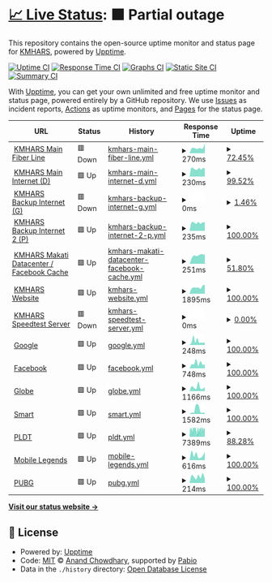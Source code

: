 # [📈 Live Status](https://KMHARS.github.io/uptime): <!--live status--> **🟧 Partial outage**

This repository contains the open-source uptime monitor and status page for [KMHARS](https://KMHARS.github.io/uptime), powered by [Upptime](https://github.com/upptime/upptime).

[![Uptime CI](https://github.com/KMHARS/uptime/workflows/Uptime%20CI/badge.svg)](https://github.com/KMHARS/uptime/actions?query=workflow%3A%22Uptime+CI%22)
[![Response Time CI](https://github.com/KMHARS/uptime/workflows/Response%20Time%20CI/badge.svg)](https://github.com/KMHARS/uptime/actions?query=workflow%3A%22Response+Time+CI%22)
[![Graphs CI](https://github.com/KMHARS/uptime/workflows/Graphs%20CI/badge.svg)](https://github.com/KMHARS/uptime/actions?query=workflow%3A%22Graphs+CI%22)
[![Static Site CI](https://github.com/KMHARS/uptime/workflows/Static%20Site%20CI/badge.svg)](https://github.com/KMHARS/uptime/actions?query=workflow%3A%22Static+Site+CI%22)
[![Summary CI](https://github.com/KMHARS/uptime/workflows/Summary%20CI/badge.svg)](https://github.com/KMHARS/uptime/actions?query=workflow%3A%22Summary+CI%22)

With [Upptime](https://upptime.js.org), you can get your own unlimited and free uptime monitor and status page, powered entirely by a GitHub repository. We use [Issues](https://github.com/KMHARS/uptime/issues) as incident reports, [Actions](https://github.com/KMHARS/uptime/actions) as uptime monitors, and [Pages](https://KMHARS.github.io/uptime) for the status page.

<!--start: status pages-->
<!-- This summary is generated by Upptime (https://github.com/upptime/upptime) -->
<!-- Do not edit this manually, your changes will be overwritten -->
<!-- prettier-ignore -->
| URL | Status | History | Response Time | Uptime |
| --- | ------ | ------- | ------------- | ------ |
| <img alt="" src="https://icons.duckduckgo.com/ip3/null.ico" height="13"> [KMHARS Main Fiber Line](het09022amj.sn.mynetname.net) | 🟥 Down | [kmhars-main-fiber-line.yml](https://github.com/KMHARS/uptime/commits/HEAD/history/kmhars-main-fiber-line.yml) | <details><summary><img alt="Response time graph" src="./graphs/kmhars-main-fiber-line/response-time-week.png" height="20"> 270ms</summary><br><a href="https://KMHARS.github.io/uptime/history/kmhars-main-fiber-line"><img alt="Response time 311" src="https://img.shields.io/endpoint?url=https%3A%2F%2Fraw.githubusercontent.com%2FKMHARS%2Fuptime%2FHEAD%2Fapi%2Fkmhars-main-fiber-line%2Fresponse-time.json"></a><br><a href="https://KMHARS.github.io/uptime/history/kmhars-main-fiber-line"><img alt="24-hour response time 0" src="https://img.shields.io/endpoint?url=https%3A%2F%2Fraw.githubusercontent.com%2FKMHARS%2Fuptime%2FHEAD%2Fapi%2Fkmhars-main-fiber-line%2Fresponse-time-day.json"></a><br><a href="https://KMHARS.github.io/uptime/history/kmhars-main-fiber-line"><img alt="7-day response time 270" src="https://img.shields.io/endpoint?url=https%3A%2F%2Fraw.githubusercontent.com%2FKMHARS%2Fuptime%2FHEAD%2Fapi%2Fkmhars-main-fiber-line%2Fresponse-time-week.json"></a><br><a href="https://KMHARS.github.io/uptime/history/kmhars-main-fiber-line"><img alt="30-day response time 245" src="https://img.shields.io/endpoint?url=https%3A%2F%2Fraw.githubusercontent.com%2FKMHARS%2Fuptime%2FHEAD%2Fapi%2Fkmhars-main-fiber-line%2Fresponse-time-month.json"></a><br><a href="https://KMHARS.github.io/uptime/history/kmhars-main-fiber-line"><img alt="1-year response time 311" src="https://img.shields.io/endpoint?url=https%3A%2F%2Fraw.githubusercontent.com%2FKMHARS%2Fuptime%2FHEAD%2Fapi%2Fkmhars-main-fiber-line%2Fresponse-time-year.json"></a></details> | <details><summary><a href="https://KMHARS.github.io/uptime/history/kmhars-main-fiber-line">72.45%</a></summary><a href="https://KMHARS.github.io/uptime/history/kmhars-main-fiber-line"><img alt="All-time uptime 90.91%" src="https://img.shields.io/endpoint?url=https%3A%2F%2Fraw.githubusercontent.com%2FKMHARS%2Fuptime%2FHEAD%2Fapi%2Fkmhars-main-fiber-line%2Fuptime.json"></a><br><a href="https://KMHARS.github.io/uptime/history/kmhars-main-fiber-line"><img alt="24-hour uptime 0.00%" src="https://img.shields.io/endpoint?url=https%3A%2F%2Fraw.githubusercontent.com%2FKMHARS%2Fuptime%2FHEAD%2Fapi%2Fkmhars-main-fiber-line%2Fuptime-day.json"></a><br><a href="https://KMHARS.github.io/uptime/history/kmhars-main-fiber-line"><img alt="7-day uptime 72.45%" src="https://img.shields.io/endpoint?url=https%3A%2F%2Fraw.githubusercontent.com%2FKMHARS%2Fuptime%2FHEAD%2Fapi%2Fkmhars-main-fiber-line%2Fuptime-week.json"></a><br><a href="https://KMHARS.github.io/uptime/history/kmhars-main-fiber-line"><img alt="30-day uptime 64.16%" src="https://img.shields.io/endpoint?url=https%3A%2F%2Fraw.githubusercontent.com%2FKMHARS%2Fuptime%2FHEAD%2Fapi%2Fkmhars-main-fiber-line%2Fuptime-month.json"></a><br><a href="https://KMHARS.github.io/uptime/history/kmhars-main-fiber-line"><img alt="1-year uptime 90.91%" src="https://img.shields.io/endpoint?url=https%3A%2F%2Fraw.githubusercontent.com%2FKMHARS%2Fuptime%2FHEAD%2Fapi%2Fkmhars-main-fiber-line%2Fuptime-year.json"></a></details>
| <img alt="" src="https://icons.duckduckgo.com/ip3/null.ico" height="13"> [KMHARS Main Internet (D)](hf60936b8q0.sn.mynetname.net) | 🟩 Up | [kmhars-main-internet-d.yml](https://github.com/KMHARS/uptime/commits/HEAD/history/kmhars-main-internet-d.yml) | <details><summary><img alt="Response time graph" src="./graphs/kmhars-main-internet-d/response-time-week.png" height="20"> 230ms</summary><br><a href="https://KMHARS.github.io/uptime/history/kmhars-main-internet-d"><img alt="Response time 320" src="https://img.shields.io/endpoint?url=https%3A%2F%2Fraw.githubusercontent.com%2FKMHARS%2Fuptime%2FHEAD%2Fapi%2Fkmhars-main-internet-d%2Fresponse-time.json"></a><br><a href="https://KMHARS.github.io/uptime/history/kmhars-main-internet-d"><img alt="24-hour response time 239" src="https://img.shields.io/endpoint?url=https%3A%2F%2Fraw.githubusercontent.com%2FKMHARS%2Fuptime%2FHEAD%2Fapi%2Fkmhars-main-internet-d%2Fresponse-time-day.json"></a><br><a href="https://KMHARS.github.io/uptime/history/kmhars-main-internet-d"><img alt="7-day response time 230" src="https://img.shields.io/endpoint?url=https%3A%2F%2Fraw.githubusercontent.com%2FKMHARS%2Fuptime%2FHEAD%2Fapi%2Fkmhars-main-internet-d%2Fresponse-time-week.json"></a><br><a href="https://KMHARS.github.io/uptime/history/kmhars-main-internet-d"><img alt="30-day response time 236" src="https://img.shields.io/endpoint?url=https%3A%2F%2Fraw.githubusercontent.com%2FKMHARS%2Fuptime%2FHEAD%2Fapi%2Fkmhars-main-internet-d%2Fresponse-time-month.json"></a><br><a href="https://KMHARS.github.io/uptime/history/kmhars-main-internet-d"><img alt="1-year response time 320" src="https://img.shields.io/endpoint?url=https%3A%2F%2Fraw.githubusercontent.com%2FKMHARS%2Fuptime%2FHEAD%2Fapi%2Fkmhars-main-internet-d%2Fresponse-time-year.json"></a></details> | <details><summary><a href="https://KMHARS.github.io/uptime/history/kmhars-main-internet-d">99.52%</a></summary><a href="https://KMHARS.github.io/uptime/history/kmhars-main-internet-d"><img alt="All-time uptime 84.78%" src="https://img.shields.io/endpoint?url=https%3A%2F%2Fraw.githubusercontent.com%2FKMHARS%2Fuptime%2FHEAD%2Fapi%2Fkmhars-main-internet-d%2Fuptime.json"></a><br><a href="https://KMHARS.github.io/uptime/history/kmhars-main-internet-d"><img alt="24-hour uptime 100.00%" src="https://img.shields.io/endpoint?url=https%3A%2F%2Fraw.githubusercontent.com%2FKMHARS%2Fuptime%2FHEAD%2Fapi%2Fkmhars-main-internet-d%2Fuptime-day.json"></a><br><a href="https://KMHARS.github.io/uptime/history/kmhars-main-internet-d"><img alt="7-day uptime 99.52%" src="https://img.shields.io/endpoint?url=https%3A%2F%2Fraw.githubusercontent.com%2FKMHARS%2Fuptime%2FHEAD%2Fapi%2Fkmhars-main-internet-d%2Fuptime-week.json"></a><br><a href="https://KMHARS.github.io/uptime/history/kmhars-main-internet-d"><img alt="30-day uptime 62.34%" src="https://img.shields.io/endpoint?url=https%3A%2F%2Fraw.githubusercontent.com%2FKMHARS%2Fuptime%2FHEAD%2Fapi%2Fkmhars-main-internet-d%2Fuptime-month.json"></a><br><a href="https://KMHARS.github.io/uptime/history/kmhars-main-internet-d"><img alt="1-year uptime 84.78%" src="https://img.shields.io/endpoint?url=https%3A%2F%2Fraw.githubusercontent.com%2FKMHARS%2Fuptime%2FHEAD%2Fapi%2Fkmhars-main-internet-d%2Fuptime-year.json"></a></details>
| <img alt="" src="https://icons.duckduckgo.com/ip3/null.ico" height="13"> [KMHARS Backup Internet (G)](hdh08hzryd0.sn.mynetname.net) | 🟥 Down | [kmhars-backup-internet-g.yml](https://github.com/KMHARS/uptime/commits/HEAD/history/kmhars-backup-internet-g.yml) | <details><summary><img alt="Response time graph" src="./graphs/kmhars-backup-internet-g/response-time-week.png" height="20"> 0ms</summary><br><a href="https://KMHARS.github.io/uptime/history/kmhars-backup-internet-g"><img alt="Response time 643" src="https://img.shields.io/endpoint?url=https%3A%2F%2Fraw.githubusercontent.com%2FKMHARS%2Fuptime%2FHEAD%2Fapi%2Fkmhars-backup-internet-g%2Fresponse-time.json"></a><br><a href="https://KMHARS.github.io/uptime/history/kmhars-backup-internet-g"><img alt="24-hour response time 0" src="https://img.shields.io/endpoint?url=https%3A%2F%2Fraw.githubusercontent.com%2FKMHARS%2Fuptime%2FHEAD%2Fapi%2Fkmhars-backup-internet-g%2Fresponse-time-day.json"></a><br><a href="https://KMHARS.github.io/uptime/history/kmhars-backup-internet-g"><img alt="7-day response time 0" src="https://img.shields.io/endpoint?url=https%3A%2F%2Fraw.githubusercontent.com%2FKMHARS%2Fuptime%2FHEAD%2Fapi%2Fkmhars-backup-internet-g%2Fresponse-time-week.json"></a><br><a href="https://KMHARS.github.io/uptime/history/kmhars-backup-internet-g"><img alt="30-day response time 237" src="https://img.shields.io/endpoint?url=https%3A%2F%2Fraw.githubusercontent.com%2FKMHARS%2Fuptime%2FHEAD%2Fapi%2Fkmhars-backup-internet-g%2Fresponse-time-month.json"></a><br><a href="https://KMHARS.github.io/uptime/history/kmhars-backup-internet-g"><img alt="1-year response time 643" src="https://img.shields.io/endpoint?url=https%3A%2F%2Fraw.githubusercontent.com%2FKMHARS%2Fuptime%2FHEAD%2Fapi%2Fkmhars-backup-internet-g%2Fresponse-time-year.json"></a></details> | <details><summary><a href="https://KMHARS.github.io/uptime/history/kmhars-backup-internet-g">1.46%</a></summary><a href="https://KMHARS.github.io/uptime/history/kmhars-backup-internet-g"><img alt="All-time uptime 86.28%" src="https://img.shields.io/endpoint?url=https%3A%2F%2Fraw.githubusercontent.com%2FKMHARS%2Fuptime%2FHEAD%2Fapi%2Fkmhars-backup-internet-g%2Fuptime.json"></a><br><a href="https://KMHARS.github.io/uptime/history/kmhars-backup-internet-g"><img alt="24-hour uptime 0.00%" src="https://img.shields.io/endpoint?url=https%3A%2F%2Fraw.githubusercontent.com%2FKMHARS%2Fuptime%2FHEAD%2Fapi%2Fkmhars-backup-internet-g%2Fuptime-day.json"></a><br><a href="https://KMHARS.github.io/uptime/history/kmhars-backup-internet-g"><img alt="7-day uptime 1.46%" src="https://img.shields.io/endpoint?url=https%3A%2F%2Fraw.githubusercontent.com%2FKMHARS%2Fuptime%2FHEAD%2Fapi%2Fkmhars-backup-internet-g%2Fuptime-week.json"></a><br><a href="https://KMHARS.github.io/uptime/history/kmhars-backup-internet-g"><img alt="30-day uptime 60.11%" src="https://img.shields.io/endpoint?url=https%3A%2F%2Fraw.githubusercontent.com%2FKMHARS%2Fuptime%2FHEAD%2Fapi%2Fkmhars-backup-internet-g%2Fuptime-month.json"></a><br><a href="https://KMHARS.github.io/uptime/history/kmhars-backup-internet-g"><img alt="1-year uptime 86.28%" src="https://img.shields.io/endpoint?url=https%3A%2F%2Fraw.githubusercontent.com%2FKMHARS%2Fuptime%2FHEAD%2Fapi%2Fkmhars-backup-internet-g%2Fuptime-year.json"></a></details>
| <img alt="" src="https://icons.duckduckgo.com/ip3/null.ico" height="13"> [KMHARS Backup Internet 2 (P)](hfj094ec6hm.sn.mynetname.net) | 🟩 Up | [kmhars-backup-internet-2-p.yml](https://github.com/KMHARS/uptime/commits/HEAD/history/kmhars-backup-internet-2-p.yml) | <details><summary><img alt="Response time graph" src="./graphs/kmhars-backup-internet-2-p/response-time-week.png" height="20"> 235ms</summary><br><a href="https://KMHARS.github.io/uptime/history/kmhars-backup-internet-2-p"><img alt="Response time 312" src="https://img.shields.io/endpoint?url=https%3A%2F%2Fraw.githubusercontent.com%2FKMHARS%2Fuptime%2FHEAD%2Fapi%2Fkmhars-backup-internet-2-p%2Fresponse-time.json"></a><br><a href="https://KMHARS.github.io/uptime/history/kmhars-backup-internet-2-p"><img alt="24-hour response time 241" src="https://img.shields.io/endpoint?url=https%3A%2F%2Fraw.githubusercontent.com%2FKMHARS%2Fuptime%2FHEAD%2Fapi%2Fkmhars-backup-internet-2-p%2Fresponse-time-day.json"></a><br><a href="https://KMHARS.github.io/uptime/history/kmhars-backup-internet-2-p"><img alt="7-day response time 235" src="https://img.shields.io/endpoint?url=https%3A%2F%2Fraw.githubusercontent.com%2FKMHARS%2Fuptime%2FHEAD%2Fapi%2Fkmhars-backup-internet-2-p%2Fresponse-time-week.json"></a><br><a href="https://KMHARS.github.io/uptime/history/kmhars-backup-internet-2-p"><img alt="30-day response time 231" src="https://img.shields.io/endpoint?url=https%3A%2F%2Fraw.githubusercontent.com%2FKMHARS%2Fuptime%2FHEAD%2Fapi%2Fkmhars-backup-internet-2-p%2Fresponse-time-month.json"></a><br><a href="https://KMHARS.github.io/uptime/history/kmhars-backup-internet-2-p"><img alt="1-year response time 312" src="https://img.shields.io/endpoint?url=https%3A%2F%2Fraw.githubusercontent.com%2FKMHARS%2Fuptime%2FHEAD%2Fapi%2Fkmhars-backup-internet-2-p%2Fresponse-time-year.json"></a></details> | <details><summary><a href="https://KMHARS.github.io/uptime/history/kmhars-backup-internet-2-p">100.00%</a></summary><a href="https://KMHARS.github.io/uptime/history/kmhars-backup-internet-2-p"><img alt="All-time uptime 99.53%" src="https://img.shields.io/endpoint?url=https%3A%2F%2Fraw.githubusercontent.com%2FKMHARS%2Fuptime%2FHEAD%2Fapi%2Fkmhars-backup-internet-2-p%2Fuptime.json"></a><br><a href="https://KMHARS.github.io/uptime/history/kmhars-backup-internet-2-p"><img alt="24-hour uptime 100.00%" src="https://img.shields.io/endpoint?url=https%3A%2F%2Fraw.githubusercontent.com%2FKMHARS%2Fuptime%2FHEAD%2Fapi%2Fkmhars-backup-internet-2-p%2Fuptime-day.json"></a><br><a href="https://KMHARS.github.io/uptime/history/kmhars-backup-internet-2-p"><img alt="7-day uptime 100.00%" src="https://img.shields.io/endpoint?url=https%3A%2F%2Fraw.githubusercontent.com%2FKMHARS%2Fuptime%2FHEAD%2Fapi%2Fkmhars-backup-internet-2-p%2Fuptime-week.json"></a><br><a href="https://KMHARS.github.io/uptime/history/kmhars-backup-internet-2-p"><img alt="30-day uptime 100.00%" src="https://img.shields.io/endpoint?url=https%3A%2F%2Fraw.githubusercontent.com%2FKMHARS%2Fuptime%2FHEAD%2Fapi%2Fkmhars-backup-internet-2-p%2Fuptime-month.json"></a><br><a href="https://KMHARS.github.io/uptime/history/kmhars-backup-internet-2-p"><img alt="1-year uptime 99.53%" src="https://img.shields.io/endpoint?url=https%3A%2F%2Fraw.githubusercontent.com%2FKMHARS%2Fuptime%2FHEAD%2Fapi%2Fkmhars-backup-internet-2-p%2Fuptime-year.json"></a></details>
| <img alt="" src="https://icons.duckduckgo.com/ip3/null.ico" height="13"> [KMHARS Makati Datacenter / Facebook Cache](103.190.139.4) | 🟩 Up | [kmhars-makati-datacenter-facebook-cache.yml](https://github.com/KMHARS/uptime/commits/HEAD/history/kmhars-makati-datacenter-facebook-cache.yml) | <details><summary><img alt="Response time graph" src="./graphs/kmhars-makati-datacenter-facebook-cache/response-time-week.png" height="20"> 251ms</summary><br><a href="https://KMHARS.github.io/uptime/history/kmhars-makati-datacenter-facebook-cache"><img alt="Response time 299" src="https://img.shields.io/endpoint?url=https%3A%2F%2Fraw.githubusercontent.com%2FKMHARS%2Fuptime%2FHEAD%2Fapi%2Fkmhars-makati-datacenter-facebook-cache%2Fresponse-time.json"></a><br><a href="https://KMHARS.github.io/uptime/history/kmhars-makati-datacenter-facebook-cache"><img alt="24-hour response time 262" src="https://img.shields.io/endpoint?url=https%3A%2F%2Fraw.githubusercontent.com%2FKMHARS%2Fuptime%2FHEAD%2Fapi%2Fkmhars-makati-datacenter-facebook-cache%2Fresponse-time-day.json"></a><br><a href="https://KMHARS.github.io/uptime/history/kmhars-makati-datacenter-facebook-cache"><img alt="7-day response time 251" src="https://img.shields.io/endpoint?url=https%3A%2F%2Fraw.githubusercontent.com%2FKMHARS%2Fuptime%2FHEAD%2Fapi%2Fkmhars-makati-datacenter-facebook-cache%2Fresponse-time-week.json"></a><br><a href="https://KMHARS.github.io/uptime/history/kmhars-makati-datacenter-facebook-cache"><img alt="30-day response time 251" src="https://img.shields.io/endpoint?url=https%3A%2F%2Fraw.githubusercontent.com%2FKMHARS%2Fuptime%2FHEAD%2Fapi%2Fkmhars-makati-datacenter-facebook-cache%2Fresponse-time-month.json"></a><br><a href="https://KMHARS.github.io/uptime/history/kmhars-makati-datacenter-facebook-cache"><img alt="1-year response time 299" src="https://img.shields.io/endpoint?url=https%3A%2F%2Fraw.githubusercontent.com%2FKMHARS%2Fuptime%2FHEAD%2Fapi%2Fkmhars-makati-datacenter-facebook-cache%2Fresponse-time-year.json"></a></details> | <details><summary><a href="https://KMHARS.github.io/uptime/history/kmhars-makati-datacenter-facebook-cache">51.80%</a></summary><a href="https://KMHARS.github.io/uptime/history/kmhars-makati-datacenter-facebook-cache"><img alt="All-time uptime 64.01%" src="https://img.shields.io/endpoint?url=https%3A%2F%2Fraw.githubusercontent.com%2FKMHARS%2Fuptime%2FHEAD%2Fapi%2Fkmhars-makati-datacenter-facebook-cache%2Fuptime.json"></a><br><a href="https://KMHARS.github.io/uptime/history/kmhars-makati-datacenter-facebook-cache"><img alt="24-hour uptime 100.00%" src="https://img.shields.io/endpoint?url=https%3A%2F%2Fraw.githubusercontent.com%2FKMHARS%2Fuptime%2FHEAD%2Fapi%2Fkmhars-makati-datacenter-facebook-cache%2Fuptime-day.json"></a><br><a href="https://KMHARS.github.io/uptime/history/kmhars-makati-datacenter-facebook-cache"><img alt="7-day uptime 51.80%" src="https://img.shields.io/endpoint?url=https%3A%2F%2Fraw.githubusercontent.com%2FKMHARS%2Fuptime%2FHEAD%2Fapi%2Fkmhars-makati-datacenter-facebook-cache%2Fuptime-week.json"></a><br><a href="https://KMHARS.github.io/uptime/history/kmhars-makati-datacenter-facebook-cache"><img alt="30-day uptime 10.01%" src="https://img.shields.io/endpoint?url=https%3A%2F%2Fraw.githubusercontent.com%2FKMHARS%2Fuptime%2FHEAD%2Fapi%2Fkmhars-makati-datacenter-facebook-cache%2Fuptime-month.json"></a><br><a href="https://KMHARS.github.io/uptime/history/kmhars-makati-datacenter-facebook-cache"><img alt="1-year uptime 64.01%" src="https://img.shields.io/endpoint?url=https%3A%2F%2Fraw.githubusercontent.com%2FKMHARS%2Fuptime%2FHEAD%2Fapi%2Fkmhars-makati-datacenter-facebook-cache%2Fuptime-year.json"></a></details>
| <img alt="" src="https://icons.duckduckgo.com/ip3/kmhars.com.ico" height="13"> [KMHARS Website](https://kmhars.com) | 🟩 Up | [kmhars-website.yml](https://github.com/KMHARS/uptime/commits/HEAD/history/kmhars-website.yml) | <details><summary><img alt="Response time graph" src="./graphs/kmhars-website/response-time-week.png" height="20"> 1895ms</summary><br><a href="https://KMHARS.github.io/uptime/history/kmhars-website"><img alt="Response time 1976" src="https://img.shields.io/endpoint?url=https%3A%2F%2Fraw.githubusercontent.com%2FKMHARS%2Fuptime%2FHEAD%2Fapi%2Fkmhars-website%2Fresponse-time.json"></a><br><a href="https://KMHARS.github.io/uptime/history/kmhars-website"><img alt="24-hour response time 2535" src="https://img.shields.io/endpoint?url=https%3A%2F%2Fraw.githubusercontent.com%2FKMHARS%2Fuptime%2FHEAD%2Fapi%2Fkmhars-website%2Fresponse-time-day.json"></a><br><a href="https://KMHARS.github.io/uptime/history/kmhars-website"><img alt="7-day response time 1895" src="https://img.shields.io/endpoint?url=https%3A%2F%2Fraw.githubusercontent.com%2FKMHARS%2Fuptime%2FHEAD%2Fapi%2Fkmhars-website%2Fresponse-time-week.json"></a><br><a href="https://KMHARS.github.io/uptime/history/kmhars-website"><img alt="30-day response time 1934" src="https://img.shields.io/endpoint?url=https%3A%2F%2Fraw.githubusercontent.com%2FKMHARS%2Fuptime%2FHEAD%2Fapi%2Fkmhars-website%2Fresponse-time-month.json"></a><br><a href="https://KMHARS.github.io/uptime/history/kmhars-website"><img alt="1-year response time 1976" src="https://img.shields.io/endpoint?url=https%3A%2F%2Fraw.githubusercontent.com%2FKMHARS%2Fuptime%2FHEAD%2Fapi%2Fkmhars-website%2Fresponse-time-year.json"></a></details> | <details><summary><a href="https://KMHARS.github.io/uptime/history/kmhars-website">100.00%</a></summary><a href="https://KMHARS.github.io/uptime/history/kmhars-website"><img alt="All-time uptime 99.12%" src="https://img.shields.io/endpoint?url=https%3A%2F%2Fraw.githubusercontent.com%2FKMHARS%2Fuptime%2FHEAD%2Fapi%2Fkmhars-website%2Fuptime.json"></a><br><a href="https://KMHARS.github.io/uptime/history/kmhars-website"><img alt="24-hour uptime 100.00%" src="https://img.shields.io/endpoint?url=https%3A%2F%2Fraw.githubusercontent.com%2FKMHARS%2Fuptime%2FHEAD%2Fapi%2Fkmhars-website%2Fuptime-day.json"></a><br><a href="https://KMHARS.github.io/uptime/history/kmhars-website"><img alt="7-day uptime 100.00%" src="https://img.shields.io/endpoint?url=https%3A%2F%2Fraw.githubusercontent.com%2FKMHARS%2Fuptime%2FHEAD%2Fapi%2Fkmhars-website%2Fuptime-week.json"></a><br><a href="https://KMHARS.github.io/uptime/history/kmhars-website"><img alt="30-day uptime 97.87%" src="https://img.shields.io/endpoint?url=https%3A%2F%2Fraw.githubusercontent.com%2FKMHARS%2Fuptime%2FHEAD%2Fapi%2Fkmhars-website%2Fuptime-month.json"></a><br><a href="https://KMHARS.github.io/uptime/history/kmhars-website"><img alt="1-year uptime 99.12%" src="https://img.shields.io/endpoint?url=https%3A%2F%2Fraw.githubusercontent.com%2FKMHARS%2Fuptime%2FHEAD%2Fapi%2Fkmhars-website%2Fuptime-year.json"></a></details>
| <img alt="" src="https://icons.duckduckgo.com/ip3/null.ico" height="13"> [KMHARS Speedtest Server](kmhars.ookla.databyte-network.com) | 🟥 Down | [kmhars-speedtest-server.yml](https://github.com/KMHARS/uptime/commits/HEAD/history/kmhars-speedtest-server.yml) | <details><summary><img alt="Response time graph" src="./graphs/kmhars-speedtest-server/response-time-week.png" height="20"> 0ms</summary><br><a href="https://KMHARS.github.io/uptime/history/kmhars-speedtest-server"><img alt="Response time 230" src="https://img.shields.io/endpoint?url=https%3A%2F%2Fraw.githubusercontent.com%2FKMHARS%2Fuptime%2FHEAD%2Fapi%2Fkmhars-speedtest-server%2Fresponse-time.json"></a><br><a href="https://KMHARS.github.io/uptime/history/kmhars-speedtest-server"><img alt="24-hour response time 0" src="https://img.shields.io/endpoint?url=https%3A%2F%2Fraw.githubusercontent.com%2FKMHARS%2Fuptime%2FHEAD%2Fapi%2Fkmhars-speedtest-server%2Fresponse-time-day.json"></a><br><a href="https://KMHARS.github.io/uptime/history/kmhars-speedtest-server"><img alt="7-day response time 0" src="https://img.shields.io/endpoint?url=https%3A%2F%2Fraw.githubusercontent.com%2FKMHARS%2Fuptime%2FHEAD%2Fapi%2Fkmhars-speedtest-server%2Fresponse-time-week.json"></a><br><a href="https://KMHARS.github.io/uptime/history/kmhars-speedtest-server"><img alt="30-day response time 0" src="https://img.shields.io/endpoint?url=https%3A%2F%2Fraw.githubusercontent.com%2FKMHARS%2Fuptime%2FHEAD%2Fapi%2Fkmhars-speedtest-server%2Fresponse-time-month.json"></a><br><a href="https://KMHARS.github.io/uptime/history/kmhars-speedtest-server"><img alt="1-year response time 230" src="https://img.shields.io/endpoint?url=https%3A%2F%2Fraw.githubusercontent.com%2FKMHARS%2Fuptime%2FHEAD%2Fapi%2Fkmhars-speedtest-server%2Fresponse-time-year.json"></a></details> | <details><summary><a href="https://KMHARS.github.io/uptime/history/kmhars-speedtest-server">0.00%</a></summary><a href="https://KMHARS.github.io/uptime/history/kmhars-speedtest-server"><img alt="All-time uptime 27.87%" src="https://img.shields.io/endpoint?url=https%3A%2F%2Fraw.githubusercontent.com%2FKMHARS%2Fuptime%2FHEAD%2Fapi%2Fkmhars-speedtest-server%2Fuptime.json"></a><br><a href="https://KMHARS.github.io/uptime/history/kmhars-speedtest-server"><img alt="24-hour uptime 0.00%" src="https://img.shields.io/endpoint?url=https%3A%2F%2Fraw.githubusercontent.com%2FKMHARS%2Fuptime%2FHEAD%2Fapi%2Fkmhars-speedtest-server%2Fuptime-day.json"></a><br><a href="https://KMHARS.github.io/uptime/history/kmhars-speedtest-server"><img alt="7-day uptime 0.00%" src="https://img.shields.io/endpoint?url=https%3A%2F%2Fraw.githubusercontent.com%2FKMHARS%2Fuptime%2FHEAD%2Fapi%2Fkmhars-speedtest-server%2Fuptime-week.json"></a><br><a href="https://KMHARS.github.io/uptime/history/kmhars-speedtest-server"><img alt="30-day uptime 0.00%" src="https://img.shields.io/endpoint?url=https%3A%2F%2Fraw.githubusercontent.com%2FKMHARS%2Fuptime%2FHEAD%2Fapi%2Fkmhars-speedtest-server%2Fuptime-month.json"></a><br><a href="https://KMHARS.github.io/uptime/history/kmhars-speedtest-server"><img alt="1-year uptime 27.87%" src="https://img.shields.io/endpoint?url=https%3A%2F%2Fraw.githubusercontent.com%2FKMHARS%2Fuptime%2FHEAD%2Fapi%2Fkmhars-speedtest-server%2Fuptime-year.json"></a></details>
| <img alt="" src="https://icons.duckduckgo.com/ip3/google.com.ico" height="13"> [Google](https://google.com) | 🟩 Up | [google.yml](https://github.com/KMHARS/uptime/commits/HEAD/history/google.yml) | <details><summary><img alt="Response time graph" src="./graphs/google/response-time-week.png" height="20"> 248ms</summary><br><a href="https://KMHARS.github.io/uptime/history/google"><img alt="Response time 171" src="https://img.shields.io/endpoint?url=https%3A%2F%2Fraw.githubusercontent.com%2FKMHARS%2Fuptime%2FHEAD%2Fapi%2Fgoogle%2Fresponse-time.json"></a><br><a href="https://KMHARS.github.io/uptime/history/google"><img alt="24-hour response time 161" src="https://img.shields.io/endpoint?url=https%3A%2F%2Fraw.githubusercontent.com%2FKMHARS%2Fuptime%2FHEAD%2Fapi%2Fgoogle%2Fresponse-time-day.json"></a><br><a href="https://KMHARS.github.io/uptime/history/google"><img alt="7-day response time 248" src="https://img.shields.io/endpoint?url=https%3A%2F%2Fraw.githubusercontent.com%2FKMHARS%2Fuptime%2FHEAD%2Fapi%2Fgoogle%2Fresponse-time-week.json"></a><br><a href="https://KMHARS.github.io/uptime/history/google"><img alt="30-day response time 192" src="https://img.shields.io/endpoint?url=https%3A%2F%2Fraw.githubusercontent.com%2FKMHARS%2Fuptime%2FHEAD%2Fapi%2Fgoogle%2Fresponse-time-month.json"></a><br><a href="https://KMHARS.github.io/uptime/history/google"><img alt="1-year response time 171" src="https://img.shields.io/endpoint?url=https%3A%2F%2Fraw.githubusercontent.com%2FKMHARS%2Fuptime%2FHEAD%2Fapi%2Fgoogle%2Fresponse-time-year.json"></a></details> | <details><summary><a href="https://KMHARS.github.io/uptime/history/google">100.00%</a></summary><a href="https://KMHARS.github.io/uptime/history/google"><img alt="All-time uptime 100.00%" src="https://img.shields.io/endpoint?url=https%3A%2F%2Fraw.githubusercontent.com%2FKMHARS%2Fuptime%2FHEAD%2Fapi%2Fgoogle%2Fuptime.json"></a><br><a href="https://KMHARS.github.io/uptime/history/google"><img alt="24-hour uptime 100.00%" src="https://img.shields.io/endpoint?url=https%3A%2F%2Fraw.githubusercontent.com%2FKMHARS%2Fuptime%2FHEAD%2Fapi%2Fgoogle%2Fuptime-day.json"></a><br><a href="https://KMHARS.github.io/uptime/history/google"><img alt="7-day uptime 100.00%" src="https://img.shields.io/endpoint?url=https%3A%2F%2Fraw.githubusercontent.com%2FKMHARS%2Fuptime%2FHEAD%2Fapi%2Fgoogle%2Fuptime-week.json"></a><br><a href="https://KMHARS.github.io/uptime/history/google"><img alt="30-day uptime 100.00%" src="https://img.shields.io/endpoint?url=https%3A%2F%2Fraw.githubusercontent.com%2FKMHARS%2Fuptime%2FHEAD%2Fapi%2Fgoogle%2Fuptime-month.json"></a><br><a href="https://KMHARS.github.io/uptime/history/google"><img alt="1-year uptime 100.00%" src="https://img.shields.io/endpoint?url=https%3A%2F%2Fraw.githubusercontent.com%2FKMHARS%2Fuptime%2FHEAD%2Fapi%2Fgoogle%2Fuptime-year.json"></a></details>
| <img alt="" src="https://icons.duckduckgo.com/ip3/facebook.com.ico" height="13"> [Facebook](https://facebook.com) | 🟩 Up | [facebook.yml](https://github.com/KMHARS/uptime/commits/HEAD/history/facebook.yml) | <details><summary><img alt="Response time graph" src="./graphs/facebook/response-time-week.png" height="20"> 748ms</summary><br><a href="https://KMHARS.github.io/uptime/history/facebook"><img alt="Response time 664" src="https://img.shields.io/endpoint?url=https%3A%2F%2Fraw.githubusercontent.com%2FKMHARS%2Fuptime%2FHEAD%2Fapi%2Ffacebook%2Fresponse-time.json"></a><br><a href="https://KMHARS.github.io/uptime/history/facebook"><img alt="24-hour response time 617" src="https://img.shields.io/endpoint?url=https%3A%2F%2Fraw.githubusercontent.com%2FKMHARS%2Fuptime%2FHEAD%2Fapi%2Ffacebook%2Fresponse-time-day.json"></a><br><a href="https://KMHARS.github.io/uptime/history/facebook"><img alt="7-day response time 748" src="https://img.shields.io/endpoint?url=https%3A%2F%2Fraw.githubusercontent.com%2FKMHARS%2Fuptime%2FHEAD%2Fapi%2Ffacebook%2Fresponse-time-week.json"></a><br><a href="https://KMHARS.github.io/uptime/history/facebook"><img alt="30-day response time 660" src="https://img.shields.io/endpoint?url=https%3A%2F%2Fraw.githubusercontent.com%2FKMHARS%2Fuptime%2FHEAD%2Fapi%2Ffacebook%2Fresponse-time-month.json"></a><br><a href="https://KMHARS.github.io/uptime/history/facebook"><img alt="1-year response time 664" src="https://img.shields.io/endpoint?url=https%3A%2F%2Fraw.githubusercontent.com%2FKMHARS%2Fuptime%2FHEAD%2Fapi%2Ffacebook%2Fresponse-time-year.json"></a></details> | <details><summary><a href="https://KMHARS.github.io/uptime/history/facebook">100.00%</a></summary><a href="https://KMHARS.github.io/uptime/history/facebook"><img alt="All-time uptime 100.00%" src="https://img.shields.io/endpoint?url=https%3A%2F%2Fraw.githubusercontent.com%2FKMHARS%2Fuptime%2FHEAD%2Fapi%2Ffacebook%2Fuptime.json"></a><br><a href="https://KMHARS.github.io/uptime/history/facebook"><img alt="24-hour uptime 100.00%" src="https://img.shields.io/endpoint?url=https%3A%2F%2Fraw.githubusercontent.com%2FKMHARS%2Fuptime%2FHEAD%2Fapi%2Ffacebook%2Fuptime-day.json"></a><br><a href="https://KMHARS.github.io/uptime/history/facebook"><img alt="7-day uptime 100.00%" src="https://img.shields.io/endpoint?url=https%3A%2F%2Fraw.githubusercontent.com%2FKMHARS%2Fuptime%2FHEAD%2Fapi%2Ffacebook%2Fuptime-week.json"></a><br><a href="https://KMHARS.github.io/uptime/history/facebook"><img alt="30-day uptime 100.00%" src="https://img.shields.io/endpoint?url=https%3A%2F%2Fraw.githubusercontent.com%2FKMHARS%2Fuptime%2FHEAD%2Fapi%2Ffacebook%2Fuptime-month.json"></a><br><a href="https://KMHARS.github.io/uptime/history/facebook"><img alt="1-year uptime 100.00%" src="https://img.shields.io/endpoint?url=https%3A%2F%2Fraw.githubusercontent.com%2FKMHARS%2Fuptime%2FHEAD%2Fapi%2Ffacebook%2Fuptime-year.json"></a></details>
| <img alt="" src="https://icons.duckduckgo.com/ip3/gfiberprepaid.globe.com.ph.ico" height="13"> [Globe](https://gfiberprepaid.globe.com.ph/) | 🟩 Up | [globe.yml](https://github.com/KMHARS/uptime/commits/HEAD/history/globe.yml) | <details><summary><img alt="Response time graph" src="./graphs/globe/response-time-week.png" height="20"> 1166ms</summary><br><a href="https://KMHARS.github.io/uptime/history/globe"><img alt="Response time 1107" src="https://img.shields.io/endpoint?url=https%3A%2F%2Fraw.githubusercontent.com%2FKMHARS%2Fuptime%2FHEAD%2Fapi%2Fglobe%2Fresponse-time.json"></a><br><a href="https://KMHARS.github.io/uptime/history/globe"><img alt="24-hour response time 1178" src="https://img.shields.io/endpoint?url=https%3A%2F%2Fraw.githubusercontent.com%2FKMHARS%2Fuptime%2FHEAD%2Fapi%2Fglobe%2Fresponse-time-day.json"></a><br><a href="https://KMHARS.github.io/uptime/history/globe"><img alt="7-day response time 1166" src="https://img.shields.io/endpoint?url=https%3A%2F%2Fraw.githubusercontent.com%2FKMHARS%2Fuptime%2FHEAD%2Fapi%2Fglobe%2Fresponse-time-week.json"></a><br><a href="https://KMHARS.github.io/uptime/history/globe"><img alt="30-day response time 1408" src="https://img.shields.io/endpoint?url=https%3A%2F%2Fraw.githubusercontent.com%2FKMHARS%2Fuptime%2FHEAD%2Fapi%2Fglobe%2Fresponse-time-month.json"></a><br><a href="https://KMHARS.github.io/uptime/history/globe"><img alt="1-year response time 1107" src="https://img.shields.io/endpoint?url=https%3A%2F%2Fraw.githubusercontent.com%2FKMHARS%2Fuptime%2FHEAD%2Fapi%2Fglobe%2Fresponse-time-year.json"></a></details> | <details><summary><a href="https://KMHARS.github.io/uptime/history/globe">100.00%</a></summary><a href="https://KMHARS.github.io/uptime/history/globe"><img alt="All-time uptime 91.39%" src="https://img.shields.io/endpoint?url=https%3A%2F%2Fraw.githubusercontent.com%2FKMHARS%2Fuptime%2FHEAD%2Fapi%2Fglobe%2Fuptime.json"></a><br><a href="https://KMHARS.github.io/uptime/history/globe"><img alt="24-hour uptime 100.00%" src="https://img.shields.io/endpoint?url=https%3A%2F%2Fraw.githubusercontent.com%2FKMHARS%2Fuptime%2FHEAD%2Fapi%2Fglobe%2Fuptime-day.json"></a><br><a href="https://KMHARS.github.io/uptime/history/globe"><img alt="7-day uptime 100.00%" src="https://img.shields.io/endpoint?url=https%3A%2F%2Fraw.githubusercontent.com%2FKMHARS%2Fuptime%2FHEAD%2Fapi%2Fglobe%2Fuptime-week.json"></a><br><a href="https://KMHARS.github.io/uptime/history/globe"><img alt="30-day uptime 98.93%" src="https://img.shields.io/endpoint?url=https%3A%2F%2Fraw.githubusercontent.com%2FKMHARS%2Fuptime%2FHEAD%2Fapi%2Fglobe%2Fuptime-month.json"></a><br><a href="https://KMHARS.github.io/uptime/history/globe"><img alt="1-year uptime 91.39%" src="https://img.shields.io/endpoint?url=https%3A%2F%2Fraw.githubusercontent.com%2FKMHARS%2Fuptime%2FHEAD%2Fapi%2Fglobe%2Fuptime-year.json"></a></details>
| <img alt="" src="https://icons.duckduckgo.com/ip3/smart.com.ph.ico" height="13"> [Smart](https://smart.com.ph) | 🟩 Up | [smart.yml](https://github.com/KMHARS/uptime/commits/HEAD/history/smart.yml) | <details><summary><img alt="Response time graph" src="./graphs/smart/response-time-week.png" height="20"> 1582ms</summary><br><a href="https://KMHARS.github.io/uptime/history/smart"><img alt="Response time 1190" src="https://img.shields.io/endpoint?url=https%3A%2F%2Fraw.githubusercontent.com%2FKMHARS%2Fuptime%2FHEAD%2Fapi%2Fsmart%2Fresponse-time.json"></a><br><a href="https://KMHARS.github.io/uptime/history/smart"><img alt="24-hour response time 491" src="https://img.shields.io/endpoint?url=https%3A%2F%2Fraw.githubusercontent.com%2FKMHARS%2Fuptime%2FHEAD%2Fapi%2Fsmart%2Fresponse-time-day.json"></a><br><a href="https://KMHARS.github.io/uptime/history/smart"><img alt="7-day response time 1582" src="https://img.shields.io/endpoint?url=https%3A%2F%2Fraw.githubusercontent.com%2FKMHARS%2Fuptime%2FHEAD%2Fapi%2Fsmart%2Fresponse-time-week.json"></a><br><a href="https://KMHARS.github.io/uptime/history/smart"><img alt="30-day response time 1122" src="https://img.shields.io/endpoint?url=https%3A%2F%2Fraw.githubusercontent.com%2FKMHARS%2Fuptime%2FHEAD%2Fapi%2Fsmart%2Fresponse-time-month.json"></a><br><a href="https://KMHARS.github.io/uptime/history/smart"><img alt="1-year response time 1190" src="https://img.shields.io/endpoint?url=https%3A%2F%2Fraw.githubusercontent.com%2FKMHARS%2Fuptime%2FHEAD%2Fapi%2Fsmart%2Fresponse-time-year.json"></a></details> | <details><summary><a href="https://KMHARS.github.io/uptime/history/smart">100.00%</a></summary><a href="https://KMHARS.github.io/uptime/history/smart"><img alt="All-time uptime 99.99%" src="https://img.shields.io/endpoint?url=https%3A%2F%2Fraw.githubusercontent.com%2FKMHARS%2Fuptime%2FHEAD%2Fapi%2Fsmart%2Fuptime.json"></a><br><a href="https://KMHARS.github.io/uptime/history/smart"><img alt="24-hour uptime 100.00%" src="https://img.shields.io/endpoint?url=https%3A%2F%2Fraw.githubusercontent.com%2FKMHARS%2Fuptime%2FHEAD%2Fapi%2Fsmart%2Fuptime-day.json"></a><br><a href="https://KMHARS.github.io/uptime/history/smart"><img alt="7-day uptime 100.00%" src="https://img.shields.io/endpoint?url=https%3A%2F%2Fraw.githubusercontent.com%2FKMHARS%2Fuptime%2FHEAD%2Fapi%2Fsmart%2Fuptime-week.json"></a><br><a href="https://KMHARS.github.io/uptime/history/smart"><img alt="30-day uptime 100.00%" src="https://img.shields.io/endpoint?url=https%3A%2F%2Fraw.githubusercontent.com%2FKMHARS%2Fuptime%2FHEAD%2Fapi%2Fsmart%2Fuptime-month.json"></a><br><a href="https://KMHARS.github.io/uptime/history/smart"><img alt="1-year uptime 99.99%" src="https://img.shields.io/endpoint?url=https%3A%2F%2Fraw.githubusercontent.com%2FKMHARS%2Fuptime%2FHEAD%2Fapi%2Fsmart%2Fuptime-year.json"></a></details>
| <img alt="" src="https://icons.duckduckgo.com/ip3/pldthome.com.ico" height="13"> [PLDT](https://pldthome.com) | 🟩 Up | [pldt.yml](https://github.com/KMHARS/uptime/commits/HEAD/history/pldt.yml) | <details><summary><img alt="Response time graph" src="./graphs/pldt/response-time-week.png" height="20"> 7389ms</summary><br><a href="https://KMHARS.github.io/uptime/history/pldt"><img alt="Response time 5625" src="https://img.shields.io/endpoint?url=https%3A%2F%2Fraw.githubusercontent.com%2FKMHARS%2Fuptime%2FHEAD%2Fapi%2Fpldt%2Fresponse-time.json"></a><br><a href="https://KMHARS.github.io/uptime/history/pldt"><img alt="24-hour response time 7468" src="https://img.shields.io/endpoint?url=https%3A%2F%2Fraw.githubusercontent.com%2FKMHARS%2Fuptime%2FHEAD%2Fapi%2Fpldt%2Fresponse-time-day.json"></a><br><a href="https://KMHARS.github.io/uptime/history/pldt"><img alt="7-day response time 7389" src="https://img.shields.io/endpoint?url=https%3A%2F%2Fraw.githubusercontent.com%2FKMHARS%2Fuptime%2FHEAD%2Fapi%2Fpldt%2Fresponse-time-week.json"></a><br><a href="https://KMHARS.github.io/uptime/history/pldt"><img alt="30-day response time 7268" src="https://img.shields.io/endpoint?url=https%3A%2F%2Fraw.githubusercontent.com%2FKMHARS%2Fuptime%2FHEAD%2Fapi%2Fpldt%2Fresponse-time-month.json"></a><br><a href="https://KMHARS.github.io/uptime/history/pldt"><img alt="1-year response time 5625" src="https://img.shields.io/endpoint?url=https%3A%2F%2Fraw.githubusercontent.com%2FKMHARS%2Fuptime%2FHEAD%2Fapi%2Fpldt%2Fresponse-time-year.json"></a></details> | <details><summary><a href="https://KMHARS.github.io/uptime/history/pldt">88.28%</a></summary><a href="https://KMHARS.github.io/uptime/history/pldt"><img alt="All-time uptime 99.26%" src="https://img.shields.io/endpoint?url=https%3A%2F%2Fraw.githubusercontent.com%2FKMHARS%2Fuptime%2FHEAD%2Fapi%2Fpldt%2Fuptime.json"></a><br><a href="https://KMHARS.github.io/uptime/history/pldt"><img alt="24-hour uptime 86.12%" src="https://img.shields.io/endpoint?url=https%3A%2F%2Fraw.githubusercontent.com%2FKMHARS%2Fuptime%2FHEAD%2Fapi%2Fpldt%2Fuptime-day.json"></a><br><a href="https://KMHARS.github.io/uptime/history/pldt"><img alt="7-day uptime 88.28%" src="https://img.shields.io/endpoint?url=https%3A%2F%2Fraw.githubusercontent.com%2FKMHARS%2Fuptime%2FHEAD%2Fapi%2Fpldt%2Fuptime-week.json"></a><br><a href="https://KMHARS.github.io/uptime/history/pldt"><img alt="30-day uptime 93.28%" src="https://img.shields.io/endpoint?url=https%3A%2F%2Fraw.githubusercontent.com%2FKMHARS%2Fuptime%2FHEAD%2Fapi%2Fpldt%2Fuptime-month.json"></a><br><a href="https://KMHARS.github.io/uptime/history/pldt"><img alt="1-year uptime 99.26%" src="https://img.shields.io/endpoint?url=https%3A%2F%2Fraw.githubusercontent.com%2FKMHARS%2Fuptime%2FHEAD%2Fapi%2Fpldt%2Fuptime-year.json"></a></details>
| <img alt="" src="https://icons.duckduckgo.com/ip3/m.mobilelegends.com.ico" height="13"> [Mobile Legends](https://m.mobilelegends.com) | 🟩 Up | [mobile-legends.yml](https://github.com/KMHARS/uptime/commits/HEAD/history/mobile-legends.yml) | <details><summary><img alt="Response time graph" src="./graphs/mobile-legends/response-time-week.png" height="20"> 616ms</summary><br><a href="https://KMHARS.github.io/uptime/history/mobile-legends"><img alt="Response time 710" src="https://img.shields.io/endpoint?url=https%3A%2F%2Fraw.githubusercontent.com%2FKMHARS%2Fuptime%2FHEAD%2Fapi%2Fmobile-legends%2Fresponse-time.json"></a><br><a href="https://KMHARS.github.io/uptime/history/mobile-legends"><img alt="24-hour response time 955" src="https://img.shields.io/endpoint?url=https%3A%2F%2Fraw.githubusercontent.com%2FKMHARS%2Fuptime%2FHEAD%2Fapi%2Fmobile-legends%2Fresponse-time-day.json"></a><br><a href="https://KMHARS.github.io/uptime/history/mobile-legends"><img alt="7-day response time 616" src="https://img.shields.io/endpoint?url=https%3A%2F%2Fraw.githubusercontent.com%2FKMHARS%2Fuptime%2FHEAD%2Fapi%2Fmobile-legends%2Fresponse-time-week.json"></a><br><a href="https://KMHARS.github.io/uptime/history/mobile-legends"><img alt="30-day response time 621" src="https://img.shields.io/endpoint?url=https%3A%2F%2Fraw.githubusercontent.com%2FKMHARS%2Fuptime%2FHEAD%2Fapi%2Fmobile-legends%2Fresponse-time-month.json"></a><br><a href="https://KMHARS.github.io/uptime/history/mobile-legends"><img alt="1-year response time 710" src="https://img.shields.io/endpoint?url=https%3A%2F%2Fraw.githubusercontent.com%2FKMHARS%2Fuptime%2FHEAD%2Fapi%2Fmobile-legends%2Fresponse-time-year.json"></a></details> | <details><summary><a href="https://KMHARS.github.io/uptime/history/mobile-legends">100.00%</a></summary><a href="https://KMHARS.github.io/uptime/history/mobile-legends"><img alt="All-time uptime 100.00%" src="https://img.shields.io/endpoint?url=https%3A%2F%2Fraw.githubusercontent.com%2FKMHARS%2Fuptime%2FHEAD%2Fapi%2Fmobile-legends%2Fuptime.json"></a><br><a href="https://KMHARS.github.io/uptime/history/mobile-legends"><img alt="24-hour uptime 100.00%" src="https://img.shields.io/endpoint?url=https%3A%2F%2Fraw.githubusercontent.com%2FKMHARS%2Fuptime%2FHEAD%2Fapi%2Fmobile-legends%2Fuptime-day.json"></a><br><a href="https://KMHARS.github.io/uptime/history/mobile-legends"><img alt="7-day uptime 100.00%" src="https://img.shields.io/endpoint?url=https%3A%2F%2Fraw.githubusercontent.com%2FKMHARS%2Fuptime%2FHEAD%2Fapi%2Fmobile-legends%2Fuptime-week.json"></a><br><a href="https://KMHARS.github.io/uptime/history/mobile-legends"><img alt="30-day uptime 100.00%" src="https://img.shields.io/endpoint?url=https%3A%2F%2Fraw.githubusercontent.com%2FKMHARS%2Fuptime%2FHEAD%2Fapi%2Fmobile-legends%2Fuptime-month.json"></a><br><a href="https://KMHARS.github.io/uptime/history/mobile-legends"><img alt="1-year uptime 100.00%" src="https://img.shields.io/endpoint?url=https%3A%2F%2Fraw.githubusercontent.com%2FKMHARS%2Fuptime%2FHEAD%2Fapi%2Fmobile-legends%2Fuptime-year.json"></a></details>
| <img alt="" src="https://icons.duckduckgo.com/ip3/pubg.com.ico" height="13"> [PUBG](https://pubg.com) | 🟩 Up | [pubg.yml](https://github.com/KMHARS/uptime/commits/HEAD/history/pubg.yml) | <details><summary><img alt="Response time graph" src="./graphs/pubg/response-time-week.png" height="20"> 214ms</summary><br><a href="https://KMHARS.github.io/uptime/history/pubg"><img alt="Response time 404" src="https://img.shields.io/endpoint?url=https%3A%2F%2Fraw.githubusercontent.com%2FKMHARS%2Fuptime%2FHEAD%2Fapi%2Fpubg%2Fresponse-time.json"></a><br><a href="https://KMHARS.github.io/uptime/history/pubg"><img alt="24-hour response time 138" src="https://img.shields.io/endpoint?url=https%3A%2F%2Fraw.githubusercontent.com%2FKMHARS%2Fuptime%2FHEAD%2Fapi%2Fpubg%2Fresponse-time-day.json"></a><br><a href="https://KMHARS.github.io/uptime/history/pubg"><img alt="7-day response time 214" src="https://img.shields.io/endpoint?url=https%3A%2F%2Fraw.githubusercontent.com%2FKMHARS%2Fuptime%2FHEAD%2Fapi%2Fpubg%2Fresponse-time-week.json"></a><br><a href="https://KMHARS.github.io/uptime/history/pubg"><img alt="30-day response time 375" src="https://img.shields.io/endpoint?url=https%3A%2F%2Fraw.githubusercontent.com%2FKMHARS%2Fuptime%2FHEAD%2Fapi%2Fpubg%2Fresponse-time-month.json"></a><br><a href="https://KMHARS.github.io/uptime/history/pubg"><img alt="1-year response time 404" src="https://img.shields.io/endpoint?url=https%3A%2F%2Fraw.githubusercontent.com%2FKMHARS%2Fuptime%2FHEAD%2Fapi%2Fpubg%2Fresponse-time-year.json"></a></details> | <details><summary><a href="https://KMHARS.github.io/uptime/history/pubg">100.00%</a></summary><a href="https://KMHARS.github.io/uptime/history/pubg"><img alt="All-time uptime 99.99%" src="https://img.shields.io/endpoint?url=https%3A%2F%2Fraw.githubusercontent.com%2FKMHARS%2Fuptime%2FHEAD%2Fapi%2Fpubg%2Fuptime.json"></a><br><a href="https://KMHARS.github.io/uptime/history/pubg"><img alt="24-hour uptime 100.00%" src="https://img.shields.io/endpoint?url=https%3A%2F%2Fraw.githubusercontent.com%2FKMHARS%2Fuptime%2FHEAD%2Fapi%2Fpubg%2Fuptime-day.json"></a><br><a href="https://KMHARS.github.io/uptime/history/pubg"><img alt="7-day uptime 100.00%" src="https://img.shields.io/endpoint?url=https%3A%2F%2Fraw.githubusercontent.com%2FKMHARS%2Fuptime%2FHEAD%2Fapi%2Fpubg%2Fuptime-week.json"></a><br><a href="https://KMHARS.github.io/uptime/history/pubg"><img alt="30-day uptime 100.00%" src="https://img.shields.io/endpoint?url=https%3A%2F%2Fraw.githubusercontent.com%2FKMHARS%2Fuptime%2FHEAD%2Fapi%2Fpubg%2Fuptime-month.json"></a><br><a href="https://KMHARS.github.io/uptime/history/pubg"><img alt="1-year uptime 99.99%" src="https://img.shields.io/endpoint?url=https%3A%2F%2Fraw.githubusercontent.com%2FKMHARS%2Fuptime%2FHEAD%2Fapi%2Fpubg%2Fuptime-year.json"></a></details>

<!--end: status pages-->

[**Visit our status website →**](https://KMHARS.github.io/uptime)

## 📄 License

- Powered by: [Upptime](https://github.com/upptime/upptime)
- Code: [MIT](./LICENSE) © [Anand Chowdhary](https://anandchowdhary.com), supported by [Pabio](https://pabio.com)
- Data in the `./history` directory: [Open Database License](https://opendatacommons.org/licenses/odbl/1-0/)

